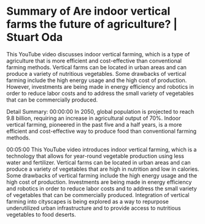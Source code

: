 # Summary of Are indoor vertical farms the future of agriculture? | Stuart Oda

This YouTube video discusses indoor vertical farming, which is a type of agriculture that is more efficient and cost-effective than conventional farming methods. Vertical farms can be located in urban areas and can produce a variety of nutritious vegetables. Some drawbacks of vertical farming include the high energy usage and the high cost of production. However, investments are being made in energy efficiency and robotics in order to reduce labor costs and to address the small variety of vegetables that can be commercially produced.

Detail Summary: 
00:00:00
In 2050, global population is projected to reach 9.8 billion, requiring an increase in agricultural output of 70%. Indoor vertical farming, pioneered in the past five and a half years, is a more efficient and cost-effective way to produce food than conventional farming methods.

00:05:00
This YouTube video introduces indoor vertical farming, which is a technology that allows for year-round vegetable production using less water and fertilizer. Vertical farms can be located in urban areas and can produce a variety of vegetables that are high in nutrition and low in calories. Some drawbacks of vertical farming include the high energy usage and the high cost of production. Investments are being made in energy efficiency and robotics in order to reduce labor costs and to address the small variety of vegetables that can be commercially produced. Integration of vertical farming into cityscapes is being explored as a way to repurpose underutilized urban infrastructure and to provide access to nutritious vegetables to food deserts.

